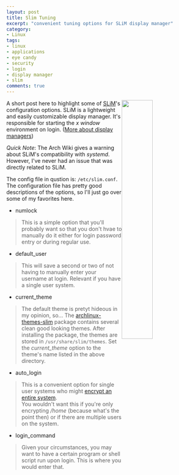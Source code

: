 ```yaml
---
layout: post
title: Slim Tuning
excerpt: "convenient tuning options for SLiM display manager"
category:
- Linux
tags:
- linux
- applications
- eye candy
- security
- login
- display manager
- slim
comments: true
---
```


<img style="float: right; height: auto; width: 40%" 
src="https://wiki.manjaro.org/images/thumb/8/8a/Slimsessions.png/375px-Slimsessions.png">

A short post here to highlight some of 
[SLiM](https://wiki.archlinux.org/index.php/SLiM)'s 
configuration options.  SLiM is a lightweight and easily 
customizable display manager.  It's responsible for 
starting the *x window* environment on login.  ([More about 
display managers](https://wiki.archlinux.org/index.php/Display_manager))

*Quick Note*:  The Arch Wiki gives a warning about SLiM's compatibility 
with *systemd*.  However, I've never had an issue that was directly 
related to SLiM.

The config file in qustion is: ```/etc/slim.conf```.  The 
configuration file has pretty good descriptions of the 
options, so I'll just go over some of my favorites here.

- numlock

> This is a simple option that you'll probably want so that you don't hvae 
to manually do it either for login password entry or during regular use.

- default_user

> This will save a second or two of not having to manually enter your 
username at login.  Relevant if you have a single user system.

- current_theme

> The default theme is pretyt hideous in my opinion, 
so... The 
[archlinux-themes-slim](https://www.archlinux.org/packages/extra/any/archlinux-themes-slim) 
package contains several clean good looking themes.  After 
installing the package, the themes are stored in 
```/usr/share/slim/themes```.  Set the *current_theme* 
option to the theme's name listed in the above directory.

- auto_login

> This is a convenient option for single user systems who 
might [encrypt an entire 
system](https://wiki.archlinux.org/index.php/Dm-crypt/Encrypting_an_entire_system).  
You wouldn't want this if you're only encrypting */home* 
(because what's the point then) or if there are multiple users on the system.

- login_command

> Given your circumstances, you may want to have a certain 
program or shell script run upon login.  This is where you 
would enter that.
